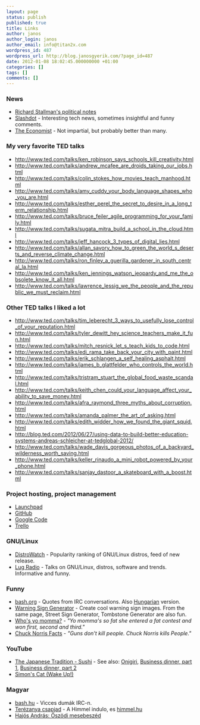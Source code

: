 ```yaml
---
layout: page
status: publish
published: true
title: Links
author: janos
author_login: janos
author_email: info@titan2x.com
wordpress_id: 487
wordpress_url: http://blog.janosgyerik.com/?page_id=487
date: 2012-01-08 18:02:45.000000000 +01:00
categories: []
tags: []
comments: []
---
```

<h3>News</h3>
<div>
<ul>
	<li><a href="http://stallman.org/archives/polnotes.html">Richard Stallman's political notes</a></li>
	<li><a href="http://slashdot.org/">Slashdot</a> - Interesting tech news, sometimes insightful and funny comments.</li>
	<li><a href="http://www.economist.com/">The Economist</a> - Not impartial, but probably better than many.</li>
</ul>
<h3>My very favorite TED talks</h3>
<ul>
	<li><a href="http://www.ted.com/talks/ken_robinson_says_schools_kill_creativity.html">http://www.ted.com/talks/ken_robinson_says_schools_kill_creativity.html</a></li>
	<li><a href="http://www.ted.com/talks/andrew_mcafee_are_droids_taking_our_jobs.html">http://www.ted.com/talks/andrew_mcafee_are_droids_taking_our_jobs.html</a></li>
	<li><a href="http://www.ted.com/talks/ken_robinson_says_schools_kill_creativity.html">http://www.ted.com/talks/colin_stokes_how_movies_teach_manhood.html</a></li>
	<li><a href="http://www.ted.com/talks/amy_cuddy_your_body_language_shapes_who_you_are.html">http://www.ted.com/talks/amy_cuddy_your_body_language_shapes_who_you_are.html</a></li>
	<li><a href="http://www.ted.com/talks/esther_perel_the_secret_to_desire_in_a_long_term_relationship.html">http://www.ted.com/talks/esther_perel_the_secret_to_desire_in_a_long_term_relationship.html</a></li>
	<li><a href="http://www.ted.com/talks/bruce_feiler_agile_programming_for_your_family.html">http://www.ted.com/talks/bruce_feiler_agile_programming_for_your_family.html</a></li>
	<li><a href="http://www.ted.com/talks/sugata_mitra_build_a_school_in_the_cloud.html">http://www.ted.com/talks/sugata_mitra_build_a_school_in_the_cloud.html</a></li>
	<li><a href="http://www.ted.com/talks/jeff_hancock_3_types_of_digital_lies.html">http://www.ted.com/talks/jeff_hancock_3_types_of_digital_lies.html</a></li>
	<li><a href="http://www.ted.com/talks/allan_savory_how_to_green_the_world_s_deserts_and_reverse_climate_change.html">http://www.ted.com/talks/allan_savory_how_to_green_the_world_s_deserts_and_reverse_climate_change.html</a></li>
	<li><a href="http://www.ted.com/talks/ron_finley_a_guerilla_gardener_in_south_central_la.html">http://www.ted.com/talks/ron_finley_a_guerilla_gardener_in_south_central_la.html</a></li>
	<li><a href="http://www.ted.com/talks/ken_jennings_watson_jeopardy_and_me_the_obsolete_know_it_all.html">http://www.ted.com/talks/ken_jennings_watson_jeopardy_and_me_the_obsolete_know_it_all.html</a></li>
	<li><a href="http://www.ted.com/talks/lawrence_lessig_we_the_people_and_the_republic_we_must_reclaim.html">http://www.ted.com/talks/lawrence_lessig_we_the_people_and_the_republic_we_must_reclaim.html</a></li>
</ul>
<h3>Other TED talks I liked a lot</h3>
<ul>
	<li><a href="http://www.ted.com/talks/tim_leberecht_3_ways_to_usefully_lose_control_of_your_reputation.html">http://www.ted.com/talks/tim_leberecht_3_ways_to_usefully_lose_control_of_your_reputation.html</a></li>
	<li><a href="http://www.ted.com/talks/tyler_dewitt_hey_science_teachers_make_it_fun.html">http://www.ted.com/talks/tyler_dewitt_hey_science_teachers_make_it_fun.html</a></li>
	<li><a href="http://www.ted.com/talks/mitch_resnick_let_s_teach_kids_to_code.html">http://www.ted.com/talks/mitch_resnick_let_s_teach_kids_to_code.html</a></li>
	<li><a href="http://www.ted.com/talks/edi_rama_take_back_your_city_with_paint.html">http://www.ted.com/talks/edi_rama_take_back_your_city_with_paint.html</a></li>
	<li><a href="http://www.ted.com/talks/erik_schlangen_a_self_healing_asphalt.html">http://www.ted.com/talks/erik_schlangen_a_self_healing_asphalt.html</a></li>
	<li><a href="http://www.ted.com/talks/james_b_glattfelder_who_controls_the_world.html">http://www.ted.com/talks/james_b_glattfelder_who_controls_the_world.html</a></li>
	<li><a href="http://www.ted.com/talks/tristram_stuart_the_global_food_waste_scandal.html">http://www.ted.com/talks/tristram_stuart_the_global_food_waste_scandal.html</a></li>
	<li><a href="http://www.ted.com/talks/keith_chen_could_your_language_affect_your_ability_to_save_money.html">http://www.ted.com/talks/keith_chen_could_your_language_affect_your_ability_to_save_money.html</a></li>
	<li><a href="http://www.ted.com/talks/afra_raymond_three_myths_about_corruption.html">http://www.ted.com/talks/afra_raymond_three_myths_about_corruption.html</a></li>
	<li><a href="http://www.ted.com/talks/amanda_palmer_the_art_of_asking.html">http://www.ted.com/talks/amanda_palmer_the_art_of_asking.html</a></li>
	<li><a href="http://www.ted.com/talks/edith_widder_how_we_found_the_giant_squid.html">http://www.ted.com/talks/edith_widder_how_we_found_the_giant_squid.html</a></li>
	<li><a href="http://blog.ted.com/2012/06/27/using-data-to-build-better-education-systems-andreas-schleicher-at-tedglobal-2012/">http://blog.ted.com/2012/06/27/using-data-to-build-better-education-systems-andreas-schleicher-at-tedglobal-2012/</a></li>
	<li><a href="http://www.ted.com/talks/wade_davis_gorgeous_photos_of_a_backyard_wilderness_worth_saving.html">http://www.ted.com/talks/wade_davis_gorgeous_photos_of_a_backyard_wilderness_worth_saving.html</a></li>
	<li><a href="http://www.ted.com/talks/keller_rinaudo_a_mini_robot_powered_by_your_phone.html">http://www.ted.com/talks/keller_rinaudo_a_mini_robot_powered_by_your_phone.html</a></li>
	<li><a href="http://www.ted.com/talks/sanjay_dastoor_a_skateboard_with_a_boost.html">http://www.ted.com/talks/sanjay_dastoor_a_skateboard_with_a_boost.html</a></li>
</ul>
</div>
<h3>Project hosting, project management</h3>
<div>
<ul>
	<li><a href="http://launchpad.net/">Launchpad</a></li>
	<li><a href="https://github.com/">GitHub</a></li>
	<li><a href="http://code.google.com/">Google Code</a></li>
	<li><a href="http://trello.com">Trello</a></li>
</ul>
</div>
<h3>GNU/Linux</h3>
<div>
<ul>
	<li><a href="http://distrowatch.com/">DistroWatch</a> - Popularity ranking of GNU/Linux distros, feed of new release.</li>
	<li><a href="http://www.lugradio.org/">Lug Radio</a> - Talks on GNU/Linux, distros, software and trends. Informative and funny.</li>
</ul>
</div>
<h3>Funny</h3>
<div>
<ul>
	<li><a href="http://bash.org/?top">bash.org</a> - Quotes from IRC conversations. Also <a href="http://bash.hu/top100">Hungarian</a> version.</li>
	<li><a href="http://www.warningsigngenerator.com/">Warning Sign Generator</a> - Create cool warning sign images. From the same page, Street Sign Generator, Tombstone Generator are also fun.</li>
	<li><a href="http://www.mommajoke.com/Default.htm">Who's yo momma?</a> - <em>"Yo momma's so fat she entered a fat contest and won first, second and third."</em></li>
	<li><a href="http://www.chucknorrisfacts.com/">Chuck Norris Facts</a> - <em>"Guns don't kill people. Chuck Norris kills People."</em></li>
</ul>
</div>
<h3>YouTube</h3>
<div>
<ul>
	<li><a href="http://www.youtube.com/watch?v=0b75cl4-qRE">The Japanese Tradition - Sushi</a> - See also: <a href="http://www.youtube.com/watch?v=CJZuQvmSR2k">Onigiri</a>, <a href="http://www.youtube.com/watch?v=x88Ya2J3QKw">Business dinner, part 1</a>, <a href="http://www.youtube.com/watch?v=rwT2s4lavvU">Business dinner, part 2</a></li>
	<li><a href="http://www.youtube.com/watch?v=w0ffwDYo00Q">Simon's Cat (Wake Up!)</a></li>
</ul>
</div>
<h3>Magyar</h3>
<div>
<ul>
	<li><a href="http://bash.hu/top100">bash.hu</a> - Vicces dumák IRC-n.</li>
	<li><a href="http://youtube.com/watch?v=Qir9s1dpN6g">Terézanya csapjad</a> - A Himmel indulo, es <a href="http://himmel.hu/">himmel.hu</a></li>
	<li><a href="http://www.youtube.com/watch?v=Y25IbBdFTLM">Hajós András: Õszödi mesebeszéd</a></li>
</ul>
</div>
